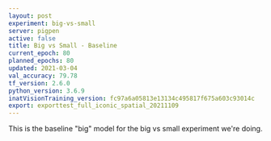 ```yaml
---
layout: post
experiment: big-vs-small
server: pigpen
active: false
title: Big vs Small - Baseline
current_epoch: 80
planned_epochs: 80
updated: 2021-03-04
val_accuracy: 79.78
tf_version: 2.6.0
python_version: 3.6.9
inatVisionTraining_version: fc97a6a05813e13134c495817f675a603c93014c
export: exporttest_full_iconic_spatial_20211109
---
```


This is the baseline "big" model for the big vs small experiment we're doing.

